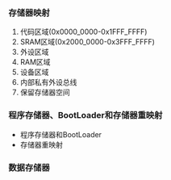 ### 存储器映射

1. 代码区域(0x0000_0000-0x1FFF_FFFF)
2. SRAM区域(0x2000_0000-0x3FFF_FFFF)
3. 外设区域
4. RAM区域
5. 设备区域
6. 内部私有外设总线
7. 保留存储器空间


### 程序存储器、BootLoader和存储器重映射

- 程序存储器和BootLoader
- 存储器重映射


### 数据存储器